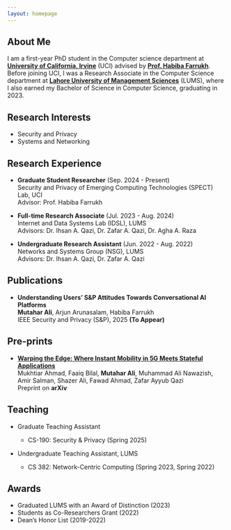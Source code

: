 ```yaml
---
layout: homepage
---
```


## About Me

I am a first-year PhD student in the Computer science department at [**University of California, Irvine**](https://ics.uci.edu/) (UCI) advised by [**Prof. Habiba Farrukh**](https://habiba-farrukh.github.io/). Before joining UCI, I was a Research Associate in the Computer Science department at [**Lahore University of Management Sciences**](https://sbasse.lums.edu.pk/) (LUMS), where I also earned my Bachelor of Science in Computer Science, graduating in 2023.

## Research Interests

- Security and Privacy
- Systems and Networking

## Research Experience

- **Graduate Student Researcher** (Sep. 2024 - Present) \
    Security and Privacy of Emerging Computing Technologies (SPECT) Lab, UCI \
    Advisor: Prof. Habiba Farrukh

- **Full-time Research Associate** (Jul. 2023 - Aug. 2024) \
    Internet and Data Systems Lab (IDSL), LUMS \
    Advisors: Dr. Ihsan A. Qazi, Dr. Zafar A. Qazi, Dr. Agha A. Raza

- **Undergraduate Research Assistant** (Jun. 2022 - Aug. 2022) \
    Networks and Systems Group (NSG), LUMS \
    Advisors: Dr. Ihsan A. Qazi, Dr. Zafar A. Qazi

## Publications

- **Understanding Users’ S&P Attitudes Towards Conversational AI Platforms** \
    **Mutahar Ali**, Arjun Arunasalam, Habiba Farrukh \
    IEEE Security and Privacy (S&P), 2025 **(To Appear)**

## Pre-prints

- [**Warping the Edge: Where Instant Mobility in 5G Meets Stateful Applications**](https://arxiv.org/abs/2412.10927) \
    Mukhtiar Ahmad, Faaiq Bilal, **Mutahar Ali**, Muhammad Ali Nawazish, Amir Salman, Shazer Ali, Fawad Ahmad, Zafar Ayyub Qazi \
    Preprint on **arXiv**

## Teaching

- Graduate Teaching Assistant
    - CS-190: Security & Privacy (Spring 2025)

- Undergraduate Teaching Assistant, LUMS
    - CS 382: Network-Centric Computing (Spring 2023, Spring 2022)

## Awards

- Graduated LUMS with an Award of Distinction (2023)
- Students as Co-Researchers Grant (2022)
- Dean’s Honor List (2019-2022)
